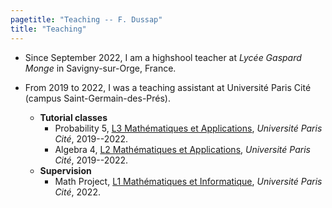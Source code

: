 ```yaml
---
pagetitle: "Teaching -- F. Dussap"
title: "Teaching"
---
```


-   Since September 2022, I am a highshool teacher at *Lycée Gaspard Monge* in Savigny-sur-Orge, France.

-   From 2019 to 2022, I was a teaching assistant at Université Paris Cité (campus Saint-Germain-des-Prés).

    -   **Tutorial classes**
        -   Probability 5, [L3 Mathématiques et Applications](https://math-info.u-paris.fr/en/bachelor-in-mathematics/), *Université Paris Cité*, 2019--2022.
        -   Algebra 4, [L2 Mathématiques et Applications](https://math-info.u-paris.fr/en/bachelor-in-mathematics/), *Université Paris Cité*, 2019--2022.
    -   **Supervision**
        -   Math Project, [L1 Mathématiques et Informatique](https://math-info.u-paris.fr/en/bachelor-in-mathematics/), *Université Paris Cité*, 2022.
